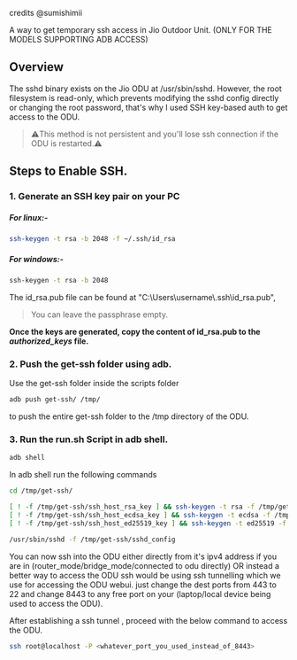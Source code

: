 credits @sumishimii

A way to get temporary ssh access in Jio Outdoor Unit. (ONLY FOR THE MODELS SUPPORTING ADB ACCESS)
## Overview

The sshd binary exists on the Jio ODU at /usr/sbin/sshd. However, the root filesystem is read-only, which prevents modifying the sshd config directly or changing the root password, that's why I used SSH key-based auth to get access to the ODU.

>⚠️This method is not persistent and you'll lose ssh connection if the ODU is restarted.⚠️

## Steps to Enable SSH.
### **1. Generate an SSH key pair on your PC**

##### **For linux**:-
```bash
ssh-keygen -t rsa -b 2048 -f ~/.ssh/id_rsa
```

##### **For windows**:-
```cmd
ssh-keygen -t rsa -b 2048
```
The id_rsa.pub file can be found at "C:\Users\username\\.ssh\id_rsa.pub",
> You can leave the passphrase empty.

**Once the keys are generated, copy the content of id_rsa.pub to the *authorized_keys* file.**

### **2. Push the get-ssh folder using adb.**
Use the get-ssh folder inside the scripts folder
```bash
adb push get-ssh/ /tmp/
```
to push the entire get-ssh folder to the /tmp directory of the ODU.

### **3. Run the run.sh Script in adb shell.**

```bash
adb shell
```
In adb shell run the following commands

```bash
cd /tmp/get-ssh/
```
```bash
[ ! -f /tmp/get-ssh/ssh_host_rsa_key ] && ssh-keygen -t rsa -f /tmp/get-ssh/ssh_host_rsa_key -N ''
[ ! -f /tmp/get-ssh/ssh_host_ecdsa_key ] && ssh-keygen -t ecdsa -f /tmp/get-ssh/ssh_host_ecdsa_key -N ''
[ ! -f /tmp/get-ssh/ssh_host_ed25519_key ] && ssh-keygen -t ed25519 -f /tmp/get-ssh/ssh_host_ed25519_key -N ''

/usr/sbin/sshd -f /tmp/get-ssh/sshd_config
```

You can now ssh into the ODU either directly from it's ipv4 address if you are in (router_mode/bridge_mode/connected to odu directly) OR instead a better way to access the ODU ssh would be using ssh tunnelling which we use for accessing the ODU webui. just change the dest ports from 443 to 22 and change 8443 to any free port on your (laptop/local device being used to access the ODU).

After establishing a ssh tunnel , proceed with the below command to access the ODU.
```bash
ssh root@localhost -P <whatever_port_you_used_instead_of_8443>
```


